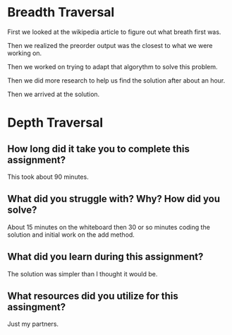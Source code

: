 ﻿<h1>Breadth Traversal</h1>
<p>First we looked at the wikipedia article to figure out what breath first was.</p>
<p>Then we realized the preorder output was the closest to what we were working on.</p>
<p>Then we worked on trying to adapt that algorythm to solve this problem.</p>
<p>Then we did more research to help us find the solution after about an hour.</p>
<p>Then we arrived at the solution.</p>

<h1>Depth Traversal</h1>
<h2>How long did it take you to complete this assignment?</h2>
<p> This took about 90 minutes.</p>
<h2>What did you struggle with? Why? How did you solve?</h2>
<p>About 15 minutes on the whiteboard then 30 or so minutes coding the solution and initial work on the add method.</p>
<h2>What did you learn during this assignment?</h2>
<p>The solution was simpler than I thought it would be.</p>
<h2>What resources did you utilize for this assingment?</h2>
<p>Just my partners.</p>